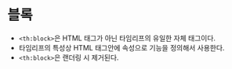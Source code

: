 # 블록
- `<th:block>`은 HTML 태그가 아닌 타임리프의 유일한 자체 태그이다.
- 타임리프의 특성상 HTML 태그안에 속성으로 기능을 정의해서 사용한다.
- `<th:block>`은 랜더링 시 제거된다.
